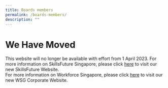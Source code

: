 ```yaml
---
title: Boards members
permalink: /boards-members/
description: ""
---
```

We Have Moved
=================

   This website will no longer be available with effort from 1 April 2023. For more information on SkillsFuture Singapore, please click [here](https://www.skillsfuture.gov.sg) to visit our new SkillsFuture Website.  
For more information on Workforce Singapore, please click [here](https://www.wsg.gov.sg) to visit our new WSG Corporate Website.